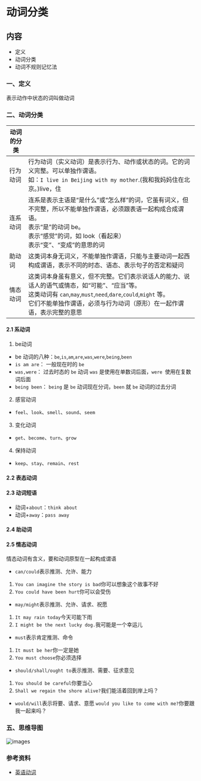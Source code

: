 # 动词分类

## 内容

- 定义
- 动词分类
- 动词不规则记忆法

### 一、定义

表示动作中状态的词叫做动词

### 二、动词分类

| 动词的分类 |                                                                                                                                                                                                                                |
| ---------- | ------------------------------------------------------------------------------------------------------------------------------------------------------------------------------------------------------------------------------ |
| 行为动词   | 行为动词（实义动词）是表示行为、动作或状态的词。它的词义完整。可以单独作谓语。<br/> 如：`I live in Beijing with my mother`.(我和我妈妈住在北京。)live，住                                                                        |
| 连系动词   | 连系是表示主语是“是什么”或“怎么样”的词，它虽有词义，但不完整，所以不能单独作谓语，必须跟表语一起构成合成谓语。<br/>表示“是”的动词 be。<br/>表示“感觉”的词，如 look（看起来）<br/>表示“变”、“变成”的意思的词                    |
| 助动词     | 这类词本身无词义，不能单独作谓语，只能与主要动词一起西构成谓语，表示不同的时态、语态、表示句子的否定和疑问                                                                                                                     |
| 情态动词   | 这类词本身虽有意义，但不完整。它们表示说话人的能力、说话人的语气或情态，如“可能”、“应当”等。<br/>这类动词有 `can`,`may`,`must`,`need`,`dare`,`could`,`might` 等。<br/>它们不能单独作谓语，必须与行为动词（原形）在一起作谓语，表示完整的意思 |

#### 2.1 系动词

1. be动词
- be 动词的八种：`be`,`is`,`am`,`are`,`was`,`were`,`being`,`been`
- `is am are`： 一般现在时的 `be`
- `was,were`： 过去时态的 `be` 动词 `was` 是使用在单数词后面，`were `使用在复数词后面
- `being been`： `being` 是 `be` 动词现在分词，`been` 就 `be` 动词的过去分词

2. 感官动词

- `feel`、`look`、`smell`、`sound`、`seem`

3. 变化动词

- `get`、`become`、`turn`、`grow`

4. 保持动词

- `keep`、`stay`、`remain`、`rest`

#### 2.2 表态动词

#### 2.3 动词短语

- 动词+`about`：`think about`
- 动词+`away`：`pass away`

#### 2.4 助动词

#### 2.5 情态动词

情态动词有含义，要和动词原型在一起构成谓语

- `can/could`表示推测、允许、能力
1. `You can imagine the story is bad`你可以想象这个故事不好
2. `You could have been hurt`你可以会受伤

- `may/might`表示推测、允许、请求、祝愿
1. `It may rain today`今天可能下雨
2. `I might be the next lucky dog.`我可能是一个幸运儿

- `must`表示肯定推测、命令
1. `It must be her`你一定是她
2. `You must choose`你必须选择

- `should/shall/ought to`表示推测、需要、征求意见
1. `You should be careful`你要当心
2. `Shall we regain the shore alive?`我们能活着回到岸上吗？

- `would/will`表示将要、请求、意愿
`would you like to come with me?`你要跟我一起来吗？

### 五、思维导图

![images](02.png)

### 参考资料

- [英语动词](https://www.hjenglish.com/cixing/dongciyingyu/)
